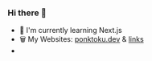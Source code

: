 ### Hi there 👋

- 🌱 I'm currently learning Next.js
- 🗑️ My Websites: [ponktoku.dev](https://www.ponktoku.dev/) & [links](https://links.ponktoku.dev/)
- 

<!--
**DannyBoy5930/DannyBoy5930** is a ✨ _special_ ✨ repository because its `README.md` (this file) appears on your GitHub profile.

Here are some ideas to get you started:

- 🔭 I’m currently working on ...
- 🌱 I’m currently learning ...
- 👯 I’m looking to collaborate on ...
- 🤔 I’m looking for help with ...
- 💬 Ask me about ...
- 📫 How to reach me: ...
- 😄 Pronouns: ...
- ⚡ Fun fact: ...
-->
